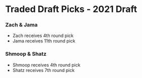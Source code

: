 # Traded Draft Picks - 2021 Draft
### Zach & Jama
* Zach receives 4th round pick
* Jama receives 11th round pick
### Shmoop & Shatz
* Shmoop receives 4th round pick
* Shatz receives 7th round pick
